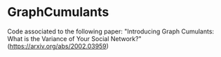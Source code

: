 # GraphCumulants
Code associated to the following paper: "Introducing Graph Cumulants: What is the Variance of Your Social Network?" (https://arxiv.org/abs/2002.03959)

